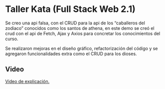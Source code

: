 # Taller Kata (Full Stack Web 2.1)

Se creo una api falsa, con el CRUD para la api de los “caballeros del zodiaco” conocidos como los santos de athena, en este demo se creó el crud con el api de Fetch, Ajax y Axios para concretar los conocimientos del curso.

Se realizaron mejoras en el diseño gráfico, refactorización del código y se agregaron funcionalidades extra como el CRUD para los dioses.

## Video #
<a href="https://youtu.be/Y36i8o-ul-w">Video de explicación.</a>

